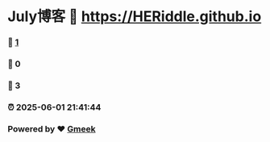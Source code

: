 # July博客 :link: https://HERiddle.github.io 
### :page_facing_up: [1](https://HERiddle.github.io/tag.html) 
### :speech_balloon: 0 
### :hibiscus: 3 
### :alarm_clock: 2025-06-01 21:41:44 
### Powered by :heart: [Gmeek](https://github.com/Meekdai/Gmeek)
